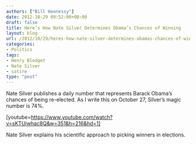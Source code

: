 ```yaml
---
authors: ["Bill Hennessy"]
date: 2012-10-29 09:52:00+00:00
draft: false
title: Here’s How Nate Silver Determines Obama’s Chances of Winning
layout: blog
url: /2012/10/29/heres-how-nate-silver-determines-obamas-chances-of-winning/
categories:
- Politics
tags:
- Henry Blodget
- Nate Silver
- satire
type: "post"
---
```


Nate Silver publishes a daily number that represents Barack Obama’s chances of being re-elected. As I write this on October 27, Silver’s magic number is 74%.

[youtube=https://www.youtube.com/watch?v=sKTUiwhac8Q&w=351&h=216&hd=1]

Nate Silver explains his scientific approach to picking winners in elections.
